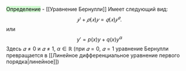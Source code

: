 <mark style="background: #BBFABBA6;">Определение</mark> - [[Уравнение Бернулли]]
Имеет следующий вид: $$𝑦' + 𝑝(𝑥)𝑦 = 𝑞(𝑥)𝑦^𝛼.$$ или
$$y' = p(x)y + q(x)y^\alpha $$
Здесь $𝛼 \ne 0$ и $𝛼 \ne 1$, $\alpha \in \mathbb{R}$ (при $𝛼 = 0$, $𝛼 = 1$ уравнение Бернулли превращается в [[Линейное дифференциальное уравнение первого порядка|линейное]])

